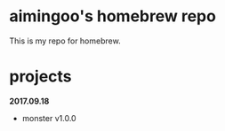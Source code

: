 # aimingoo's homebrew repo

This is my repo for homebrew.


# projects

**2017.09.18**

* monster v1.0.0
